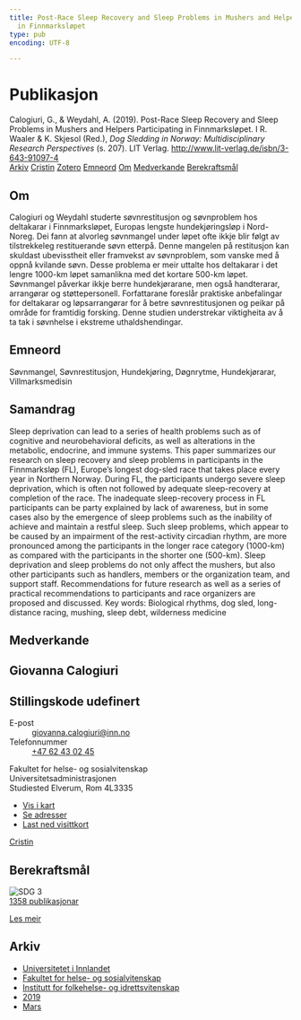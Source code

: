 ```yaml
---
title: Post-Race Sleep Recovery and Sleep Problems in Mushers and Helpers Participating
  in Finnmarksløpet
type: pub
encoding: UTF-8

---
```

<h1>Publikasjon</h1>
<article id="csl-bib-container-2WXZI4H4" class="csl-bib-container">
  <div class="csl-bib-body"> <div class="csl-entry">Calogiuri, G., &#38; Weydahl, A. (2019). Post-Race Sleep Recovery and Sleep Problems in Mushers and Helpers Participating in Finnmarksløpet. I R. Waaler &#38; K. Skjesol (Red.), <i>Dog Sledding in Norway: Multidisciplinary Research Perspectives</i> (s. 207). LIT Verlag. <a href="http://www.lit-verlag.de/isbn/3-643-91097-4">http://www.lit-verlag.de/isbn/3-643-91097-4</a></div> </div>
  <div class="csl-bib-buttons">
    <a href="#taxonomy-article-2WXZI4H4" alt="archive" class="csl-bib-button">Arkiv</a>
    <a href="https://app.cristin.no/results/show.jsf?id=1687321" alt="Cristin" class="csl-bib-button">Cristin</a>
    <a href="http://zotero.org/groups/5881554/items/2WXZI4H4" alt="Zotero" class="csl-bib-button">Zotero</a>
    <a href="#keywords-article-2WXZI4H4" alt="keywords" class="csl-bib-button">Emneord</a>
    <a href="#about-article-2WXZI4H4" alt="about_pub" class="csl-bib-button">Om</a>
    <a href="#contributors-article-2WXZI4H4" alt="contributors" class="csl-bib-button">Medverkande</a>
    <a href="#sdg-article-2WXZI4H4" alt="sdg" class="csl-bib-button">Berekraftsmål</a>
  </div>
  <div id="csl-bib-meta-container-2WXZI4H4"></div>
</article>
<div id="csl-bib-meta-2WXZI4H4" class="csl-bib-meta">
  <article id="about-article-2WXZI4H4" class="about_pub-article">
    <h1>Om</h1>
    Calogiuri og Weydahl studerte søvnrestitusjon og søvnproblem hos deltakarar i Finnmarksløpet, Europas lengste hundekjøringsløp i Nord-Noreg. Dei fann at alvorleg søvnmangel under løpet ofte ikkje blir følgt av tilstrekkeleg restituerande søvn etterpå. Denne mangelen på restitusjon kan skuldast ubevisstheit eller framvekst av søvnproblem, som vanske med å oppnå kvilande søvn. Desse problema er meir uttalte hos deltakarar i det lengre 1000-km løpet samanlikna med det kortare 500-km løpet. Søvnmangel påverkar ikkje berre hundekjørarane, men også handterarar, arrangørar og støttepersonell. Forfattarane foreslår praktiske anbefalingar for deltakarar og løpsarrangørar for å betre søvnrestitusjonen og peikar på område for framtidig forsking. Denne studien understrekar viktigheita av å ta tak i søvnhelse i ekstreme uthaldshendingar.
  </article>
  <article id="keywords-article-2WXZI4H4" class="keywords-article">
    <h1>Emneord</h1>
    Søvnmangel, Søvnrestitusjon, Hundekjøring, Døgnrytme, Hundekjørarar, Villmarksmedisin
  </article>
  <article id="abstract-article-2WXZI4H4" class="abstract-article">
    <h1>Samandrag</h1>
    Sleep deprivation can lead to a series of health problems such as of cognitive and neurobehavioral deficits, as well as alterations in the metabolic, endocrine, and immune systems. This paper summarizes our research on sleep recovery and sleep problems in participants in the Finnmarksløp (FL), Europe’s longest dog-sled race that takes place every year in Northern Norway. During FL, the participants undergo severe sleep deprivation, which is often not followed by adequate sleep-recovery at completion of the race. The inadequate sleep-recovery process in FL participants can be party explained by lack of awareness, but in some cases also by the emergence of sleep problems such as the inability of achieve and maintain a restful sleep. Such sleep problems, which appear to be caused by an impairment of the rest-activity circadian rhythm, are more pronounced among the participants in the longer race category (1000-km) as compared with the participants in the shorter one (500-km). Sleep deprivation and sleep problems do not only affect the mushers, but also other participants such as handlers, members or the organization team, and support staff. Recommendations for future research as well as a series of practical recommendations to participants and race organizers are proposed and discussed. Key words: Biological rhythms, dog sled, long-distance racing, mushing, sleep debt, wilderness medicine
  </article>
  <article id="contributors-article-2WXZI4H4" class="contributors-article">
    <h1>Medverkande</h1>
    <div class="personas"> <div class="vrtx-hinn-person-card"> <div class="photo"> <i class="lar la-user-circle missing-person"></i> </div> <div class="info"> <hgroup><h1>Giovanna Calogiuri</h1> <h2>Stillingskode udefinert</h2> </hgroup><dl> <dt>E-post</dt> <dd> <a href="mailto:giovanna.calogiuri@inn.no">giovanna.calogiuri@inn.no</a> </dd> <dt>Telefonnummer</dt> <dd><a href="tel:+4762430245"> +47 62 43 02 45 </a></dd> </dl> <p> Fakultet for helse- og sosialvitenskap<br> Universitetsadministrasjonen<br> Studiested Elverum, Rom 4L3335 </p> <ul class="vrtx-hinn-links"> <li><a href="https://www.google.com/maps?q=60.88177,11.53669">Vis i kart</a></li> <li><a href="https://www.inn.no/finn-en-ansatt/giovanna-calogiuri.html#vrtx-hinn-addresses">Se adresser</a></li> <li><a href="https://www.inn.no/finn-en-ansatt/giovanna-calogiuri.html?vrtx=vcf">Last ned visittkort</a></li> </ul> </div> </div> <a href="https://app.cristin.no/persons/show.jsf?id=358086" alt="Cristin URL" class="personas-cristin">Cristin</a> </div>
  </article>
  <article id="sdg-article-2WXZI4H4" class="sdg-article">
    <h1>Berekraftsmål</h1>
    <div class="sdg-container"><div id="sdg3" class="sdg">
        <img src="{{< params subfolder >}}images/sdg/sdg03_nn.png" class="image" alt="SDG 3">
        <div class="sdg-overlay">
          <a href="/nn/archive/?key=?sdg=3#archive" class="sdg-publication-count"><span>1358</span> publikasjonar</a>
          <p><a href="https://fn.no/om-fn/fns-baerekraftsmaal/god-helse-og-livskvalitet?lang=nno-NO" class="sdg-read-more">Les meir</a></p>
        </div>
      </div></div>
  </article>
  <article id="taxonomy-article-2WXZI4H4" class="taxonomy-article">
    <h1>Arkiv</h1>
    <ul>
      <li>
        <a href="/nn/archive/?key=3DCRN523">Universitetet i Innlandet</a>
      </li>
      <li>
        <a href="/nn/archive/?key=IDKFS3MX">Fakultet for helse- og sosialvitenskap</a>
      </li>
      <li>
        <a href="/nn/archive/?key=FJXE3Z8X">Institutt for folkehelse- og idrettsvitenskap</a>
      </li>
      <li>
        <a href="/nn/archive/?key=MXF6ZEHK">2019</a>
      </li>
      <li>
        <a href="/nn/archive/?key=CSXX3S2F">Mars</a>
      </li>
    </ul>
  </article>
</div>
